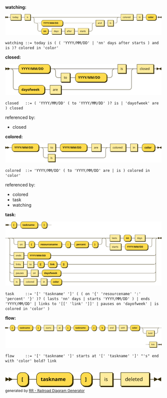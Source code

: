 **watching:**

![watching](diagram/watching.svg)

```
watching ::= today is ( ( 'YYYY/MM/DD' | 'nn' days after starts ) and is )? colored in 'color'
```

**closed:**

![closed](diagram/closed.svg)

```
closed   ::= ( 'YYYY/MM/DD' ( to 'YYYY/MM/DD' )? is | 'dayofweek' are ) closed
```

referenced by:

* closed

**colored:**

![colored](diagram/colored.svg)

```
colored  ::= 'YYYY/MM/DD' ( to 'YYYY/MM/DD' are | is ) colored in 'color'
```

referenced by:

* colored
* task
* watching

**task:**

![task](diagram/task.svg)

```
task     ::= '[' 'taskname' ']' ( ( on '{' 'resourcename' ':' 'percent' '}' )? ( lasts 'nn' days | starts 'YYYY/MM/DD' ) | ends 'YYYY/MM/DD' | links to '[[' 'link' ']]' | pauses on 'dayofweek' | is colored in 'color' )
```

**flow:**

![flow](diagram/flow.svg)

```
flow     ::= '[' 'taskname' ']' starts at '[' 'taskname' ']' "'s" end with 'color' bold? link
```

## 
![deleted](diagram/deleted.svg) <sup>generated by [RR - Railroad Diagram Generator][RR]</sup>

[RR]: https://www.bottlecaps.de/rr/ui